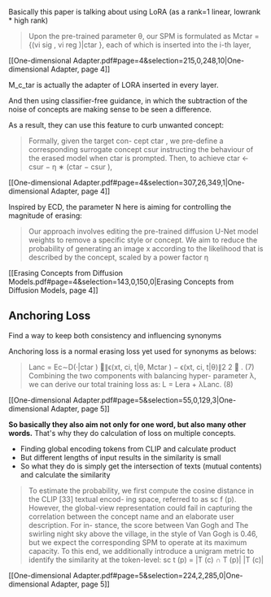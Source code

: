 
Basically this paper is talking about using LoRA (as a rank=1 linear, lowrank * high rank)

> Upon the pre-trained parameter θ, our SPM is formulated as Mctar = {(vi sig , vi reg )|ctar }, each of which is inserted into the i-th layer,

[[One-dimensional Adapter.pdf#page=4&selection=215,0,248,10|One-dimensional Adapter, page 4]]

M_c_tar is actually the adapter of LORA inserted in every layer.



And then using classifier-free guidance, in which the subtraction of the noise of concepts are making sense to be seen a difference.

As a result, they can use this feature to curb unwanted concept:
>  Formally, given the target con- cept ctar , we pre-define a corresponding surrogate concept csur instructing the behaviour of the erased model when ctar is prompted. Then, to achieve ctar ← csur − η ∗ (ctar − csur ),

[[One-dimensional Adapter.pdf#page=4&selection=307,26,349,1|One-dimensional Adapter, page 4]]

Inspired by ECD, the parameter N here is aiming for controlling the magnitude of erasing:


> Our approach involves editing the pre-trained diffusion U-Net model weights to remove a specific style or concept. We aim to reduce the probability of generating an image x according to the likelihood that is described by the concept, scaled by a power factor η

[[Erasing Concepts from Diffusion Models.pdf#page=4&selection=143,0,150,0|Erasing Concepts from Diffusion Models, page 4]]

## Anchoring Loss 
Find a way to keep both consistency and influencing synonyms



Anchoring loss is a normal erasing loss yet used for synonyms as belows:
> Lanc = Ec∼D(·|ctar ) ∥ϵ(xt, ci, t|θ, Mctar ) − ϵ(xt, ci, t|θ)∥2 2  . (7) Combining the two components with balancing hyper- parameter λ, we can derive our total training loss as: L = Lera + λLanc. (8)

[[One-dimensional Adapter.pdf#page=5&selection=55,0,129,3|One-dimensional Adapter, page 5]]


**So basically they also aim not only for one word, but also many other words.**
That's why they do calculation of loss on multiple concepts.




- Finding global encoding tokens from CLIP and calculate product
- But different lengths of input results in the similarity is small
- So what they do is simply get the intersection of texts (mutual contents) and calculate the similarity

> To estimate the probability, we first compute the cosine distance in the CLIP [33] textual encod- ing space, referred to as sc f (p). However, the global-view representation could fail in capturing the correlation between the concept name and an elaborate user description. For in- stance, the score between Van Gogh and The swirling night sky above the village, in the style of Van Gogh is 0.46, but we expect the corresponding SPM to operate at its maximum capacity. To this end, we additionally introduce a unigram metric to identify the similarity at the token-level: sc t (p) = |T (c) ∩ T (p)| |T (c)| 

[[One-dimensional Adapter.pdf#page=5&selection=224,2,285,0|One-dimensional Adapter, page 5]]

